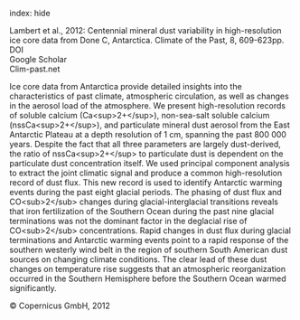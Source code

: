 index: hide

<div class="Citation">

  <div class="Citation-body">
    <div class="Citation-text">Lambert et al., 2012: Centennial mineral dust variability in high-resolution ice core data from Done C, Antarctica. <span class="Article-journal">Climate of the Past, </span><span class="Article-volume">8, </span>609-623pp.</div>
    <div class="Citation-links">
      <div class="CitationLink" data-href="https://doi.org/10.5194/cp-8-609-2012">
        <div class="CitationLink-icon CitationLink-Doi"></div>
        <div class="CitationLink-text">DOI</div>
      </div>
      <div class="CitationLink" data-href="https://scholar.google.com/scholar?q=10.5194/cp-8-609-2012">
        <div class="CitationLink-icon CitationLink-Scholar"></div>
        <div class="CitationLink-text">Google Scholar</div>
      </div>
      <div class="CitationLink" data-href="http://www.clim-past.net/8/609/2012/cp-8-609-2012.html">
        <div class="CitationLink-icon CitationLink-Publisher"></div>
        <div class="CitationLink-text">Clim-past.net</div>
      </div>
    </div>
  </div>
</div>

Ice core data from Antarctica provide detailed insights into the characteristics of past climate, atmospheric circulation, as well as changes in the aerosol load of the atmosphere. We present high-resolution records of soluble calcium (Ca&lt;sup&gt;2+&lt;/sup&gt;), non-sea-salt soluble calcium (nssCa&lt;sup&gt;2+&lt;/sup&gt;), and particulate mineral dust aerosol from the East Antarctic Plateau at a depth resolution of 1 cm, spanning the past 800 000 years. Despite the fact that all three parameters are largely dust-derived, the ratio of nssCa&lt;sup&gt;2+&lt;/sup&gt; to particulate dust is dependent on the particulate dust concentration itself. We used principal component analysis to extract the joint climatic signal and produce a common high-resolution record of dust flux. This new record is used to identify Antarctic warming events during the past eight glacial periods. The phasing of dust flux and CO&lt;sub&gt;2&lt;/sub&gt; changes during glacial-interglacial transitions reveals that iron fertilization of the Southern Ocean during the past nine glacial terminations was not the dominant factor in the deglacial rise of CO&lt;sub&gt;2&lt;/sub&gt; concentrations. Rapid changes in dust flux during glacial terminations and Antarctic warming events point to a rapid response of the southern westerly wind belt in the region of southern South American dust sources on changing climate conditions. The clear lead of these dust changes on temperature rise suggests that an atmospheric reorganization occurred in the Southern Hemisphere before the Southern Ocean warmed significantly.

<div class="Citation-copy">
&copy; Copernicus GmbH, 2012
</div>